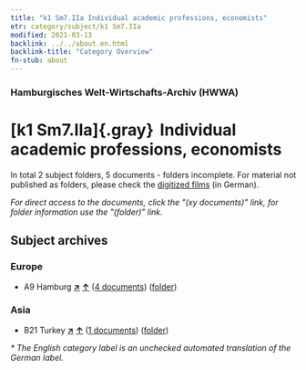 ```yaml
---
title: "k1 Sm7.IIa Individual academic professions, economists"
etr: category/subject/k1 Sm7.IIa
modified: 2021-03-13
backlink: ../../about.en.html
backlink-title: "Category Overview"
fn-stub: about
---
```


### Hamburgisches Welt-Wirtschafts-Archiv (HWWA)
# [k1 Sm7.IIa]{.gray}&#8201; Individual academic professions, economists&#160; 





In total 2 subject folders, 5 documents - folders incomplete.
For material not published as folders, please check the [digitized films](/film/h1_sh) (in German).

_For direct access to the documents, click the "(xy documents)" link, for folder information use the "(folder)" link._

## Subject archives



### Europe

- A9 Hamburg [**&nearr;**](../../../geo/i/140905/about.en.html "Hamburg (all folders)") [**&uarr;**](../../../geo/about.en.html#A9 "Country category system") (<a href="https://pm20.zbw.eu/dfgview/sh/140905,144728" title="about: Hamburg : Individual academic professions, economists" target="_blank">4 documents</a>) ([folder](http://purl.org/pressemappe20/folder/sh/140905,144728))

### Asia

- B21 Turkey [**&nearr;**](../../../geo/i/141111/about.en.html "Turkey (all folders)") [**&uarr;**](../../../geo/about.en.html#B21 "Country category system") (<a href="https://pm20.zbw.eu/dfgview/sh/141111,144728" title="about: Turkey : Individual academic professions, economists" target="_blank">1 documents</a>) ([folder](http://purl.org/pressemappe20/folder/sh/141111,144728))


_* The English category label is an unchecked automated translation of the German label._

